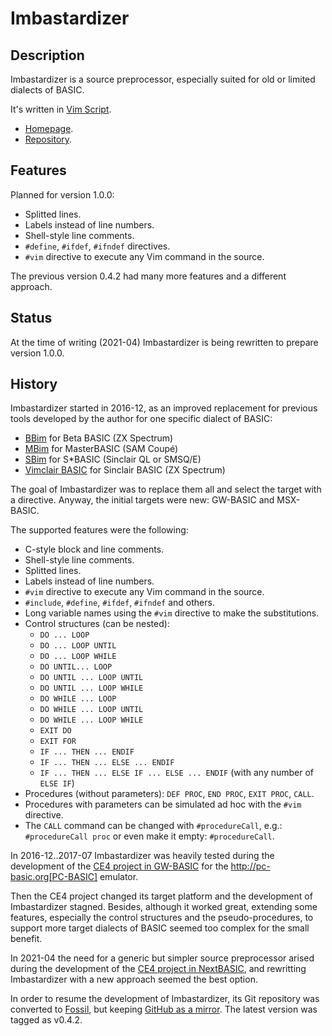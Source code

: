 # Imbastardizer

<!--
Last modified 20210408T1820+0200.
-->

## Description

Imbastardizer is a source preprocessor, especially suited for old or
limited dialects of BASIC.

It's written in [Vim Script](http://www.vim.org).

- [Homepage](http://programandala.net/en.program.imbastardizer.html).
- [Repository](http://fossil.programandala.net/imbastardizer).

## Features

Planned for version 1.0.0:

* Splitted lines.
* Labels instead of line numbers.
* Shell-style line comments.
* `#define`, `#ifdef`, `#ifndef` directives.
* `#vim` directive to execute any Vim command in the source.

The previous version 0.4.2 had many more features and a different
approach.

## Status

At the time of writing (2021-04) Imbastardizer is being rewritten to
prepare version 1.0.0.

## History 

Imbastardizer started in 2016-12, as an improved replacement for
previous tools developed by the author for one specific dialect of
BASIC:

- [BBim](http://programandala.net/es.programa.bbim.html) for Beta
  BASIC (ZX Spectrum)
- [MBim](http://programandala.net/en.program.mbim.html) for
  MasterBASIC (SAM Coupé)
- [SBim](http://programandala.net/es.programa.sbim.html) for S*BASIC
  (Sinclair QL or SMSQ/E)
- [Vimclair
  BASIC](http://programandala.net/en.program.vimclair_basic.html) for
  Sinclair BASIC (ZX Spectrum)

The goal of Imbastardizer was to replace them all and select the
target with a directive. Anyway, the initial targets were new:
GW-BASIC and MSX-BASIC.

The supported features were the following:

* C-style block and line comments.
* Shell-style line comments.
* Splitted lines.
* Labels instead of line numbers.
* `#vim` directive to execute any Vim command in the source.
* `#include`, `#define`, `#ifdef`, `#ifndef` and others.
* Long variable names using the `#vim` directive to make the
  substitutions.
* Control structures (can be nested):
  * `DO ... LOOP`
  * `DO ... LOOP UNTIL`
  * `DO ... LOOP WHILE`
  * `DO UNTIL... LOOP`
  * `DO UNTIL ... LOOP UNTIL`
  * `DO UNTIL ... LOOP WHILE`
  * `DO WHILE ... LOOP`
  * `DO WHILE ... LOOP UNTIL`
  * `DO WHILE ... LOOP WHILE`
  * `EXIT DO`
  * `EXIT FOR`
  * `IF ... THEN ... ENDIF`
  * `IF ... THEN ... ELSE ... ENDIF`
  * `IF ... THEN ... ELSE IF ... ELSE ... ENDIF` (with any number of
    `ELSE IF`)
* Procedures (without parameters): `DEF PROC`, `END PROC`, `EXIT
  PROC`, `CALL`.
* Procedures with parameters can be simulated ad hoc with the `#vim`
  directive.
* The `CALL` command can be changed with `#procedureCall`, e.g.:
  `#procedureCall proc` or even make it empty: `#procedureCall`.

In 2016-12..2017-07 Imbastardizer was heavily tested during the
development of the [CE4 project in
GW-BASIC](http://fossil.programandala.net/ce4/timeline?r=imbastardizer)
for the http://pc-basic.org[PC-BASIC] emulator.

Then the CE4 project changed its target platform and the development
of Imbastardizer stagned. Besides, although it worked great, extending
some features, especially the control structures and the
pseudo-procedures, to support more target dialects of BASIC seemed too
complex for the small benefit.

In 2021-04 the need for a generic but simpler source preprocessor
arised during the development of the [CE4 project in
NextBASIC](http://fossil.programandala.net/ce4/timeline?r=nextbasic),
and rewritting Imbastardizer with a new approach seemed the best
option.

In order to resume the development of Imbastardizer, its Git
repository was converted to [Fossil](http://fossil-scm.org), but
keeping [GitHub as a
mirror](http://github.com/programandala-net/imbastardizer). The latest
version was tagged as v0.4.2.

